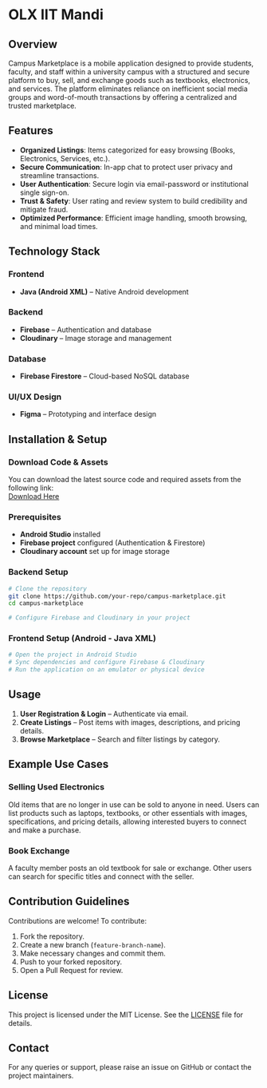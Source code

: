 # OLX IIT Mandi

## Overview
Campus Marketplace is a mobile application designed to provide students, faculty, and staff within a university campus with a structured and secure platform to buy, sell, and exchange goods such as textbooks, electronics, and services. The platform eliminates reliance on inefficient social media groups and word-of-mouth transactions by offering a centralized and trusted marketplace.

## Features
- **Organized Listings**: Items categorized for easy browsing (Books, Electronics, Services, etc.).
- **Secure Communication**: In-app chat to protect user privacy and streamline transactions.
- **User Authentication**: Secure login via email-password or institutional single sign-on.
- **Trust & Safety**: User rating and review system to build credibility and mitigate fraud.
- **Optimized Performance**: Efficient image handling, smooth browsing, and minimal load times.

## Technology Stack
### Frontend
- **Java (Android XML)** – Native Android development

### Backend
- **Firebase** – Authentication and database
- **Cloudinary** – Image storage and management

### Database
- **Firebase Firestore** – Cloud-based NoSQL database

### UI/UX Design
- **Figma** – Prototyping and interface design

## Installation & Setup

### Download Code & Assets
You can download the latest source code and required assets from the following link:  
[Download Here](https://drive.google.com/file/d/1GBkGaF55xOVcOrTmKImuLaAiT3ejj7bS/view?usp=drive_link)

### Prerequisites
- **Android Studio** installed
- **Firebase project** configured (Authentication & Firestore)
- **Cloudinary account** set up for image storage

### Backend Setup
```sh
# Clone the repository
git clone https://github.com/your-repo/campus-marketplace.git
cd campus-marketplace

# Configure Firebase and Cloudinary in your project
```

### Frontend Setup (Android - Java XML)
```sh
# Open the project in Android Studio
# Sync dependencies and configure Firebase & Cloudinary
# Run the application on an emulator or physical device
```

## Usage
1. **User Registration & Login** – Authenticate via email.
2. **Create Listings** – Post items with images, descriptions, and pricing details.
3. **Browse Marketplace** – Search and filter listings by category.

## Example Use Cases
### Selling Used Electronics
Old items that are no longer in use can be sold to anyone in need. Users can list products such as laptops, textbooks, or other essentials with images, specifications, and pricing details, allowing interested buyers to connect and make a purchase.

### Book Exchange
A faculty member posts an old textbook for sale or exchange. Other users can search for specific titles and connect with the seller.

## Contribution Guidelines
Contributions are welcome! To contribute:
1. Fork the repository.
2. Create a new branch (`feature-branch-name`).
3. Make necessary changes and commit them.
4. Push to your forked repository.
5. Open a Pull Request for review.

## License
This project is licensed under the MIT License. See the [LICENSE](LICENSE) file for details.

## Contact
For any queries or support, please raise an issue on GitHub or contact the project maintainers.

